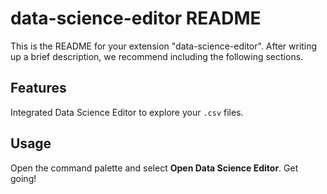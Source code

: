 # data-science-editor README

This is the README for your extension "data-science-editor". After writing up a brief description, we recommend including the following sections.

## Features

Integrated Data Science Editor to explore your `.csv` files.

## Usage

Open the command palette and select **Open Data Science Editor**. Get going!

